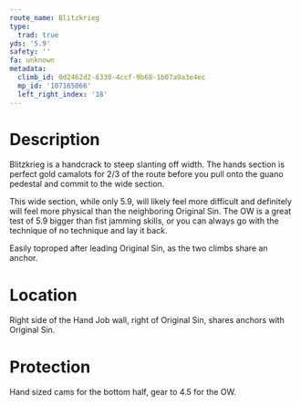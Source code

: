 ```yaml
---
route_name: Blitzkrieg
type:
  trad: true
yds: '5.9'
safety: ''
fa: unknown
metadata:
  climb_id: 0d2462d2-8330-4ccf-9b68-1b07a9a3e4ec
  mp_id: '107165066'
  left_right_index: '18'
---
```

# Description
Blitzkrieg is a handcrack to steep slanting off width. The hands section is perfect gold camalots for 2/3 of the route before you pull onto the guano pedestal and commit to the wide section.

This wide section, while only 5.9, will likely feel more difficult and definitely will feel more physical than the neighboring Original Sin.  The OW is a great test of 5.9 bigger than fist jamming skills, or you can always go with the technique of no technique and lay it back.

Easily toproped after leading Original Sin, as the two climbs share an anchor.

# Location
Right side of the Hand Job wall, right of Original Sin, shares anchors with Original Sin.

# Protection
Hand sized cams for the bottom half, gear to 4.5 for the OW.
